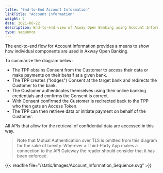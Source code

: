 ```yaml
---
title: "End-to-End Account Information"
linkTitle: "Account Information"
weight: 2
date: 2021-06-22
description: End-to-end view of Axway Open Banking using Account Information as an example
type: sequence
---
```


The end-to-end flow for Account Information provides a means to show how individual components are used in Axway Open Banking.

To summarize the diagram below:

- The TPP obtains Consent from the Customer to access their data or make payments on their behalf at a given bank.
- The TPP creates ("lodges") Consent at the target bank and redirects the Customer to the bank.
- The Customer authenticates themselves using their online banking credentials and confirms the Consent is correct.
- With Consent confirmed the Customer is redirected back to the TPP who then gets an Access Token.
- The TPP can then retrieve data or initiate payment on behalf of the Customer.

All APIs that allow for the retrieval of confidential data are accessed in this way.

> Note that Mutual Authentication over TLS is omitted from this diagram for the sake of brevity. Wherever a Third-Party App makes a connection to the API Gateway the reader should consider that it has been enforced.

{{< readfile file="/static/Images/Account_Information_Sequence.svg" >}}


